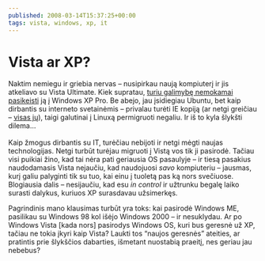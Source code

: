 ```yaml
---
published: 2008-03-14T15:37:25+00:00
tags: vista, windows, xp, it
---
```


# Vista ar XP?

<p>Naktim nemiegu ir griebia nervas – nusipirkau naują kompiuterį ir jis atkeliavo su Vista Ultimate. Kiek supratau, <a href="http://www.computerworld.com/action/article.do?command=viewArticleBasic&amp;articleId=9040318">turiu galimybę nemokamai pasikeisti</a> ją į Windows XP Pro. Be abejo, jau įsidiegiau Ubuntu, bet kaip dirbantis su interneto svetainėmis – privalau turėti IE kopiją (ar netgi greičiau – <a href="http://www.microsoft.com/downloads/details.aspx?FamilyId=21EABB90-958F-4B64-B5F1-73D0A413C8EF&amp;displaylang=en">visas jų</a>), taigi galutinai į Linuxą permigruoti negaliu. Ir iš to kyla šlykšti dilema…<br>
<span id="more-44"></span><br>
Kaip žmogus dirbantis su IT, turėčiau nebijoti ir netgi mėgti naujas technologijas. Netgi turbūt turėjau migruoti į Vistą vos tik ji pasirodė. Tačiau visi puikiai žino, kad tai nėra pati geriausia OS pasaulyje – ir tiesą pasakius naudodamasis Vista nejaučiu, kad naudojuosi <em>savo</em> kompiuteriu – jausmas, kurį galiu palyginti tik su tuo, kai einu į tuoletą pas ką nors svečiuose. Blogiausia dalis – nesijaučiu, kad esu <i>in control</i> ir užtrunku begalę laiko surasti dalykus, kuriuos XP surasdavau užsimerkęs.</p>
<p>Pagrindinis mano klausimas turbūt yra toks: kai pasirodė Windows ME, pasilikau su Windows 98 kol išėjo Windows 2000 – ir nesuklydau. Ar po Windows Vista [kada nors] pasirodys Windows OS, kuri bus geresnė už XP, tačiau ne tokia įkyri kaip Vista? Laukti tos “naujos geresnės” ateities, ar pratintis prie šlykščios dabarties, išmetant nuostabią praeitį, nes geriau jau nebebus?</p>